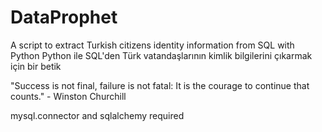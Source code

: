 # DataProphet
A script to extract Turkish citizens identity information from SQL with Python
Python ile SQL'den Türk vatandaşlarının kimlik bilgilerini çıkarmak için bir betik

"Success is not final, failure is not fatal: It is the courage to continue that counts." - Winston Churchill

mysql.connector and sqlalchemy required
